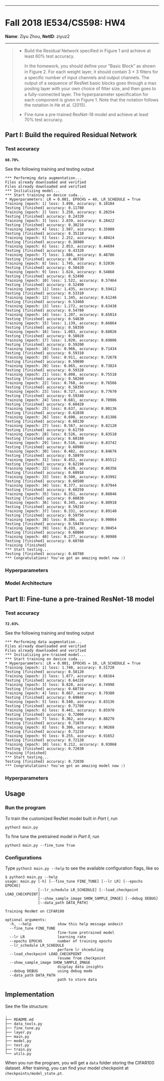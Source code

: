 ------
# Fall 2018 IE534/CS598:  HW4

**Name**: Ziyu Zhou, 
**NetID**: ziyuz2

------

> * Build the Residual Network speciﬁed in Figure 1 and achieve at least 60% test accuracy.
>
>   In the homework, you should deﬁne your “Basic Block” as shown in Figure 2. For each weight layer, it should contain 3 × 3 ﬁlters for a speciﬁc number of input channels and output channels. The output of a sequence of ResNet basic blocks goes through a max pooling layer with your own choice of ﬁlter size, and then goes to a fully-connected layer. The hyperparameter speciﬁcation for each component is given in Figure 1. Note that the notation follows the notation in He et al. (2015).
>
> * Fine-tune a pre-trained ResNet-18 model and achieve at least 70% test accuracy.

## Part I: Build the required Residual Network

### Test accuracy
**`60.78%`**.

See the following training and testing output

```
*** Performing data augmentation...
Files already downloaded and verified
Files already downloaded and verified
*** Initializing model...
*** Start training on device cuda...
* Hyperparameters: LR = 0.001, EPOCHS = 40, LR_SCHEDULE = True
Training [epoch: 1] loss: 3.898, accuracy: 0.10184
Testing [finished] accuracy: 0.11780
Training [epoch: 2] loss: 3.258, accuracy: 0.20254
Testing [finished] accuracy: 0.24320
Training [epoch: 3] loss: 2.839, accuracy: 0.28422
Testing [finished] accuracy: 0.30210
Training [epoch: 4] loss: 2.507, accuracy: 0.35088
Testing [finished] accuracy: 0.35110
Training [epoch: 5] loss: 2.252, accuracy: 0.40424
Testing [finished] accuracy: 0.38980
Training [epoch: 6] loss: 2.053, accuracy: 0.44694
Testing [finished] accuracy: 0.43320
Training [epoch: 7] loss: 1.886, accuracy: 0.48786
Testing [finished] accuracy: 0.46730
Training [epoch: 8] loss: 1.745, accuracy: 0.52036
Testing [finished] accuracy: 0.50420
Training [epoch: 9] loss: 1.624, accuracy: 0.54868
Testing [finished] accuracy: 0.52490
Training [epoch: 10] loss: 1.522, accuracy: 0.57464
Testing [finished] accuracy: 0.52490
Training [epoch: 11] loss: 1.435, accuracy: 0.59412
Testing [finished] accuracy: 0.53310
Training [epoch: 12] loss: 1.345, accuracy: 0.61246
Testing [finished] accuracy: 0.53460
Training [epoch: 13] loss: 1.272, accuracy: 0.63438
Testing [finished] accuracy: 0.54780
Training [epoch: 14] loss: 1.207, accuracy: 0.65014
Testing [finished] accuracy: 0.54630
Training [epoch: 15] loss: 1.139, accuracy: 0.66864
Testing [finished] accuracy: 0.58350
Training [epoch: 16] loss: 1.083, accuracy: 0.68026
Testing [finished] accuracy: 0.58020
Training [epoch: 17] loss: 1.020, accuracy: 0.69806
Testing [finished] accuracy: 0.59200
Training [epoch: 18] loss: 0.966, accuracy: 0.71434
Testing [finished] accuracy: 0.59310
Training [epoch: 19] loss: 0.911, accuracy: 0.72678
Testing [finished] accuracy: 0.59690
Training [epoch: 20] loss: 0.865, accuracy: 0.73824
Testing [finished] accuracy: 0.59320
Training [epoch: 21] loss: 0.808, accuracy: 0.75518
Testing [finished] accuracy: 0.58260
Training [epoch: 22] loss: 0.768, accuracy: 0.76566
Testing [finished] accuracy: 0.58350
Training [epoch: 23] loss: 0.727, accuracy: 0.77670
Testing [finished] accuracy: 0.59340
Training [epoch: 24] loss: 0.681, accuracy: 0.78986
Testing [finished] accuracy: 0.60420
Training [epoch: 25] loss: 0.637, accuracy: 0.80136
Testing [finished] accuracy: 0.61030
Training [epoch: 26] loss: 0.600, accuracy: 0.81386
Testing [finished] accuracy: 0.60130
Training [epoch: 27] loss: 0.567, accuracy: 0.82120
Testing [finished] accuracy: 0.61750
Training [epoch: 28] loss: 0.526, accuracy: 0.83510
Testing [finished] accuracy: 0.60180
Training [epoch: 29] loss: 0.516, accuracy: 0.83742
Testing [finished] accuracy: 0.60980
Training [epoch: 30] loss: 0.482, accuracy: 0.84676
Testing [finished] accuracy: 0.58970
Training [epoch: 31] loss: 0.452, accuracy: 0.85512
Testing [finished] accuracy: 0.62190
Training [epoch: 32] loss: 0.428, accuracy: 0.86356
Testing [finished] accuracy: 0.60910
Training [epoch: 33] loss: 0.500, accuracy: 0.83992
Testing [finished] accuracy: 0.60500
Training [epoch: 34] loss: 0.377, accuracy: 0.87944
Testing [finished] accuracy: 0.60250
Training [epoch: 35] loss: 0.351, accuracy: 0.88846
Testing [finished] accuracy: 0.60830
Training [epoch: 36] loss: 0.345, accuracy: 0.88918
Testing [finished] accuracy: 0.59210
Training [epoch: 37] loss: 0.331, accuracy: 0.89140
Testing [finished] accuracy: 0.59750
Training [epoch: 38] loss: 0.306, accuracy: 0.90064
Testing [finished] accuracy: 0.59470
Training [epoch: 39] loss: 0.293, accuracy: 0.90454
Testing [finished] accuracy: 0.60860
Training [epoch: 40] loss: 0.277, accuracy: 0.90980
Testing [finished] accuracy: 0.60780
Training [finished]
*** Start testing...
Testing [finished] accuracy: 0.60780
*** Congratulations! You've got an amazing model now :)
```

### Hyperparameters



### Model Architecture





## Part II: Fine-tune a pre-trained ResNet-18 model



### Test accuracy
**`72.03%`**.

See the following training and testing output

```
*** Performing data augmentation...
Files already downloaded and verified
Files already downloaded and verified
*** Initializing pre-trained model...
*** Start training on device cuda...
* Hyperparameters: LR = 0.001, EPOCHS = 10, LR_SCHEDULE = True
Training [epoch: 1] loss: 1.748, accuracy: 0.51720
Testing [finished] accuracy: 0.58120
Training [epoch: 2] loss: 1.077, accuracy: 0.68164
Testing [finished] accuracy: 0.64220
Training [epoch: 3] loss: 0.828, accuracy: 0.74998
Testing [finished] accuracy: 0.68730
Training [epoch: 4] loss: 0.667, accuracy: 0.79380
Testing [finished] accuracy: 0.69840
Training [epoch: 5] loss: 0.540, accuracy: 0.83136
Testing [finished] accuracy: 0.71700
Training [epoch: 6] loss: 0.441, accuracy: 0.85970
Testing [finished] accuracy: 0.72000
Training [epoch: 7] loss: 0.362, accuracy: 0.88270
Testing [finished] accuracy: 0.71870
Training [epoch: 8] loss: 0.306, accuracy: 0.90268
Testing [finished] accuracy: 0.71210
Training [epoch: 9] loss: 0.255, accuracy: 0.91652
Testing [finished] accuracy: 0.72120
Training [epoch: 10] loss: 0.212, accuracy: 0.93068
Testing [finished] accuracy: 0.72030
Training [finished]
*** Start testing...
Testing [finished] accuracy: 0.72030
*** Congratulations! You've got an amazing model now :)
```



### Hyperparameters



## Usage

### Run the program

To train the customized ResNet model built in *Part I*, run

```
python3 main.py
```

To fine tune the pretrained model in *Part II*, run

```
python3 main.py --fine_tune True
```



### Configurations

Type `python3 main.py --help` to see the available configuration flags, like so

```
$ python3 main.py --help
usage: main.py [-h] [--fine_tune FINE_TUNE] [--lr LR] [--epochs EPOCHS]
               [--lr_schedule LR_SCHEDULE] [--load_checkpoint LOAD_CHECKPOINT]
               [--show_sample_image SHOW_SAMPLE_IMAGE] [--debug DEBUG]
               [--data_path DATA_PATH]

Training ResNet on CIFAR100

optional arguments:
  -h, --help            show this help message andexit
  --fine_tune FINE_TUNE
                        fine-tune pretrained model
  --lr LR               learning rate
  --epochs EPOCHS       number of training epochs
  --lr_schedule LR_SCHEDULE
                        perform lr shceduling
  --load_checkpoint LOAD_CHECKPOINT
                        resume from checkpoint
  --show_sample_image SHOW_SAMPLE_IMAGE
                        display data insights
  --debug DEBUG         using debug mode
  --data_path DATA_PATH
                        path to store data
```



## Implementation

See the file structure:

```
.
├── README.md
├── data_tools.py
├── fine_tune.py
├── layer.py
├── main.py
├── model.py
├── test.py
├── train.py
└── utils.py
```

When you run the program, you will get a `data` folder storing the CIFAR100 dataset. After training, you can find your model checkpoint at `checkpoints/model_state.pt`.